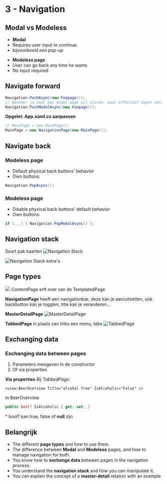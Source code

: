 # 3 - Navigation
## Modal vs Modeless
- **Modal**
- Requires user input to continue.
- *bijvoorbeeld een pop-up*

+ **Modeless page**
+ User can go back any time he wants
+ No input required

## Navigate forward
```csharp
Navigation.PushAsync(new Foopage());
// Wanneer je naar een modal page wil sturen, waar effectief input verwacht wordt
Navigation.PushModalAsync(new Foopage());
```

**Opgelet: App.xaml.cs aanpassen**
```csharp
// MainPage = new MainPage();
MainPage = new NavigationPage(new MainPage());
```

## Navigate back
### Modeless page
- Default physical back buttons' behavior
- Own buttons:
```csharp
Navigation.PopAsync();
```

### Modeless page
- Disable physical back buttons' default behavior
- Own buttons:
```csharp
if (...) { Navigation.PopModalAsync() };
```

## Navigation stack
Soort pak kaarten
![Navigation Stack](https://i.imgur.com/yZfogLF.png)

![Navigation Stack extra's](https://i.imgur.com/7Quir4l.png)

## Page types
![](https://i.imgur.com/5lEE1Bl.png)
ContentPage erft over van de TemplatedPage

**NavigationPage** heeft een navigationbar, deze kan je aan/uitzetten, ook backbutton kan je togglen, title kan je veranderen...

**MasterDetailPage**
![MasterDetailPage](https://i.imgur.com/oNaeOkQ.png)

**TabbedPage** in plaats van links een menu, tabs
![TabbedPage](https://i.imgur.com/ffc9fv4.png)

## Exchanging data
### Exchanging data between pages
1. Parameters meegeven in de constructor
2. Of via properties

**Via properties**
*Bij TabbedPage:*
```xaml
<view:BeerOverview Title="alcohol free" IsAlcoholic="False" />
```

In BeerOverview
```csharp
public bool? IsAlcoholic { get; set; }
```

\* bool? kan true, false of **null** zijn

## Belangrijk
- The different **page types** and how to use them.
- The difference between **Modal** and **Modeless** pages, and how to manage navigation for both.
- You know how to **exchange data** between pages in the navigation process.
- You understand the **navigation stack** and how you can manipulate it.
- You can explain the concept of a
**master-detail** relation with an example


<!--stackedit_data:
eyJoaXN0b3J5IjpbMTkyNjgwOTc2NywtOTA5MjQ3ODYxLC0xMD
E5MzcxOTc0LC04MzI2ODA5NjhdfQ==
-->